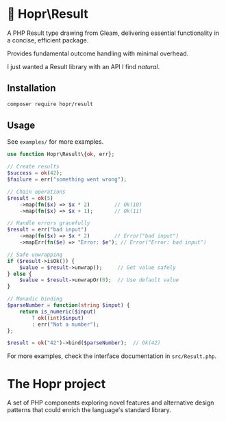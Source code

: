 # 🐇 Hopr\Result

A PHP Result type drawing from Gleam, delivering essential functionality in a concise, efficient package.

Provides fundamental outcome handling with minimal overhead.

I just wanted a Result library with an API I find *natural*.

## Installation

```bash
composer require hopr/result
```

## Usage

See `examples/` for more examples.

```php
use function Hopr\Result\{ok, err};

// Create results
$success = ok(42);
$failure = err("something went wrong");

// Chain operations
$result = ok(5)
    ->map(fn($x) => $x * 2)        // Ok(10)
    ->map(fn($x) => $x + 1);       // Ok(11)

// Handle errors gracefully
$result = err("bad input")
    ->map(fn($x) => $x * 2)        // Error("bad input")
    ->mapErr(fn($e) => "Error: $e"); // Error("Error: bad input")

// Safe unwrapping
if ($result->isOk()) {
    $value = $result->unwrap();     // Get value safely
} else {
    $value = $result->unwrapOr(0);  // Use default value
}

// Monadic binding
$parseNumber = function(string $input) {
    return is_numeric($input) 
        ? ok((int)$input)
        : err("Not a number");
};

$result = ok("42")->bind($parseNumber);  // Ok(42)
```

For more examples, check the interface documentation in `src/Result.php`.

# The Hopr project

A set of PHP components exploring novel features and alternative design patterns that could enrich the language's standard library.
